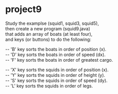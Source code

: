 # project9

Study the examplse (squid1, squid3, squid5),  
then create a new program (squid9.java)  
that adds an array of boats (at least four),  
and keys (or buttons) to do the following:

  -- 'B' key sorts the boats in order of position (x).  
  -- 'D' key sorts the boats in order of speed (dx).  
  -- 'F' key sorts the boats in order of greatest cargo.  

  -- 'X' key sorts the squids in order of position (x).  
  -- 'Y' key sorts the squids in order of height (y).  
  -- 'S' key sorts the squids in order of speed (dy).  
  -- 'L' key sorts the squids in order of legs.  

  
